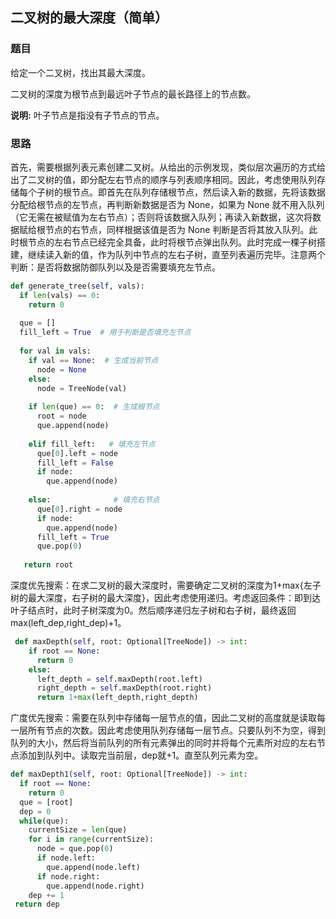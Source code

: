 ## 二叉树的最大深度（简单）

### 题目

给定一个二叉树，找出其最大深度。

二叉树的深度为根节点到最远叶子节点的最长路径上的节点数。

**说明:** 叶子节点是指没有子节点的节点。

### 思路

首先，需要根据列表元素创建二叉树。从给出的示例发现，类似层次遍历的方式给出了二叉树的值，即分配左右节点的顺序与列表顺序相同。因此，考虑使用队列存储每个子树的根节点。即首先在队列存储根节点，然后读入新的数据，先将该数据分配给根节点的左节点，再判断新数据是否为 None，如果为 None 就不用入队列（它无需在被赋值为左右节点）；否则将该数据入队列；再读入新数据，这次将数据赋给根节点的右节点，同样根据该值是否为 None 判断是否将其放入队列。此时根节点的左右节点已经完全具备，此时将根节点弹出队列。此时完成一棵子树搭建，继续读入新的值，作为队列中节点的左右子树，直至列表遍历完毕。注意两个判断：是否将数据防御队列以及是否需要填充左节点。

```python
def generate_tree(self, vals):  
  if len(vals) == 0:
    return 0
  
  que = []
  fill_left = True  # 用于判断是否填充左节点
  
  for val in vals:
    if val == None:  # 生成当前节点
      node = None
    else:
      node = TreeNode(val)
      
    if len(que) == 0:  # 生成根节点
      root = node
      que.append(node)
    
    elif fill_left:   # 填充左节点
      que[0].left = node
      fill_left = False
      if node:
        que.append(node)
    
    else:              # 填充右节点
      que[0].right = node
      if node:
        que.append(node)
      fill_left = True
      que.pop(0)
      
   return root
```

深度优先搜索：在求二叉树的最大深度时，需要确定二叉树的深度为1+max{左子树的最大深度，右子树的最大深度}，因此考虑使用递归。考虑返回条件：即到达叶子结点时，此时子树深度为0。然后顺序递归左子树和右子树，最终返回max(left_dep,right_dep)+1。

```python
 def maxDepth(self, root: Optional[TreeNode]) -> int:
    if root == None:
      return 0
    else:
      left_depth = self.maxDepth(root.left)
      right_depth = self.maxDepth(root.right)
      return 1+max(left_depth,right_depth)

```

广度优先搜索：需要在队列中存储每一层节点的值，因此二叉树的高度就是读取每一层所有节点的次数。因此考虑使用队列存储每一层节点。只要队列不为空，得到队列的大小，然后将当前队列的所有元素弹出的同时并将每个元素所对应的左右节点添加到队列中。读取完当前层，dep就+1。直至队列元素为空。

```python
def maxDepth1(self, root: Optional[TreeNode]) -> int:
  if root == None:
    return 0
  que = [root]
  dep = 0
  while(que):
    currentSize = len(que)
    for i in range(currentSize):
      node = que.pop(0)
      if node.left:
        que.append(node.left)
      if node.right:
        que.append(node.right)
    dep += 1
 return dep
```

